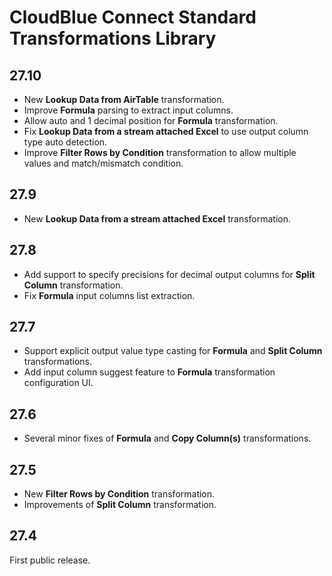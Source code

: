 # CloudBlue Connect Standard Transformations Library


## 27.10

* New **Lookup Data from AirTable** transformation.
* Improve **Formula** parsing to extract input columns.
* Allow auto and 1 decimal position for **Formula** transformation.
* Fix **Lookup Data from a stream attached Excel** to use output column type auto detection.
* Improve **Filter Rows by Condition** transformation to allow multiple values and match/mismatch condition.

## 27.9 

* New **Lookup Data from a stream attached Excel** transformation.

## 27.8

* Add support to specify precisions for decimal output columns for **Split Column** transformation.
* Fix **Formula** input columns list extraction.

## 27.7

* Support explicit output value type casting for **Formula** and **Split Column** transformations.
* Add input column suggest feature to **Formula** transformation configuration UI.


## 27.6

* Several minor fixes of **Formula** and **Copy Column(s)** transformations.

## 27.5

* New **Filter Rows by Condition** transformation.
* Improvements of **Split Column** transformation.

## 27.4

First public release.
